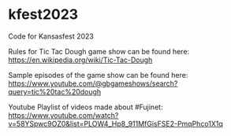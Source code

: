 # kfest2023
Code for Kansasfest 2023

Rules for Tic Tac Dough game show can be found here:
https://en.wikipedia.org/wiki/Tic-Tac-Dough

Sample episodes of the game show can be found here:
https://www.youtube.com/@gbgameshows/search?query=tic%20tac%20dough

Youtube Playlist of videos made about #Fujinet:
https://www.youtube.com/watch?v=58YSpwc9OZ0&list=PLOW4_Hp8_911MfGisFSE2-PmqPhco1X1q

